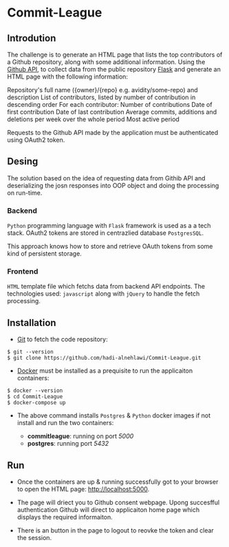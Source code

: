 # Commit-League

## Introdution

The challenge is to generate an HTML page that lists the top contributors of a Github repository, along with some additional information.
Using the [Github API](https://developer.github.com/v3/), to collect data from the public repository [Flask](https://github.com/pallets/flask) and generate an HTML page with the following information:

Repository's full name ({owner}/{repo} e.g. avidity/some-repo) and description
List of contributors, listed by number of contribution in descending order
For each contributor:
Number of contributions
Date of first contribution
Date of last contribution
Average commits, additions and deletions per week over the whole period
Most active period

Requests to the Github API made by the application must be authenticated using OAuth2 token.

## Desing

The solution based on the idea of requesting data from Githib API and deserializing the josn responses into OOP object and doing the processing on run-time.

### Backend

`Python` programming language with `Flask` framework is used as a a tech stack. OAuth2 tokens are stored in centrazlied database `PostgresSQL`.

This approach knows how to store and retrieve OAuth tokens from some kind of persistent storage.

### Frontend

`HTML` template file which fetchs data from backend API endpoints. The technologies used: `javascript` along with `jQuery` to handle the fetch processing.

## Installation

- [Git](https://git-scm.com/downloads) to fetch the code repository:

```
$ git --version
$ git clone https://github.com/hadi-alnehlawi/Commit-League.git
```

- [Docker](https://www.docker.com) must be installed as a prequisite to run the applicaiton containers:

```
$ docker --version
$ cd Commit-League
$ docker-compose up
```

- The above command installs `Postgres` & `Python` docker images if not install and run the two containers:

  - **commitleague**: running on port _5000_
  - **postgres**: running port _5432_

## Run

- Once the containers are up & running successfully got to your browser to open the HTML page: [http://localhost:5000](http://localhost:5000).

- The page will driect you to Github consent webpage. Upong succesfful authentication Github will direct to applicaiton home page which displays the required informaiton.

- There is an button in the page to logout to reovke the token and clear the session.
